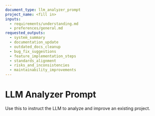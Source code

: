 ```yaml
---
document_type: llm_analyzer_prompt
project_name: <fill in>
inputs:
  - requirements/understanding.md
  - preferences/general.md
requested_outputs:
  - system_summary
  - documentation_update
  - outdated_docs_cleanup
  - bug_fix_suggestions
  - feature_implementation_steps
  - standards_alignment
  - risks_and_inconsistencies
  - maintainability_improvements
---
```

# LLM Analyzer Prompt

Use this to instruct the LLM to analyze and improve an existing project.
